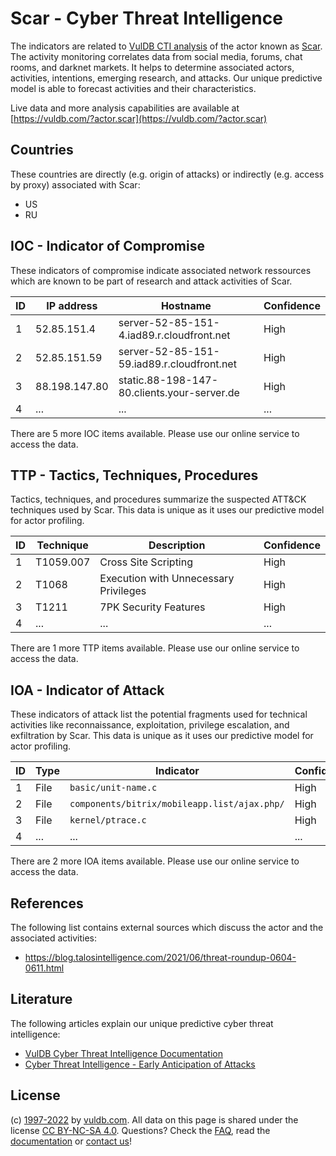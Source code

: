 # Scar - Cyber Threat Intelligence

The indicators are related to [VulDB CTI analysis](https://vuldb.com/?kb.cti) of the actor known as [Scar](https://vuldb.com/?actor.scar). The activity monitoring correlates data from social media, forums, chat rooms, and darknet markets. It helps to determine associated actors, activities, intentions, emerging research, and attacks. Our unique predictive model is able to forecast activities and their characteristics.

Live data and more analysis capabilities are available at [https://vuldb.com/?actor.scar](https://vuldb.com/?actor.scar)

## Countries

These countries are directly (e.g. origin of attacks) or indirectly (e.g. access by proxy) associated with Scar:

* US
* RU

## IOC - Indicator of Compromise

These indicators of compromise indicate associated network ressources which are known to be part of research and attack activities of Scar.

ID | IP address | Hostname | Confidence
-- | ---------- | -------- | ----------
1 | 52.85.151.4 | server-52-85-151-4.iad89.r.cloudfront.net | High
2 | 52.85.151.59 | server-52-85-151-59.iad89.r.cloudfront.net | High
3 | 88.198.147.80 | static.88-198-147-80.clients.your-server.de | High
4 | ... | ... | ...

There are 5 more IOC items available. Please use our online service to access the data.

## TTP - Tactics, Techniques, Procedures

Tactics, techniques, and procedures summarize the suspected ATT&CK techniques used by Scar. This data is unique as it uses our predictive model for actor profiling.

ID | Technique | Description | Confidence
-- | --------- | ----------- | ----------
1 | T1059.007 | Cross Site Scripting | High
2 | T1068 | Execution with Unnecessary Privileges | High
3 | T1211 | 7PK Security Features | High
4 | ... | ... | ...

There are 1 more TTP items available. Please use our online service to access the data.

## IOA - Indicator of Attack

These indicators of attack list the potential fragments used for technical activities like reconnaissance, exploitation, privilege escalation, and exfiltration by Scar. This data is unique as it uses our predictive model for actor profiling.

ID | Type | Indicator | Confidence
-- | ---- | --------- | ----------
1 | File | `basic/unit-name.c` | High
2 | File | `components/bitrix/mobileapp.list/ajax.php/` | High
3 | File | `kernel/ptrace.c` | High
4 | ... | ... | ...

There are 2 more IOA items available. Please use our online service to access the data.

## References

The following list contains external sources which discuss the actor and the associated activities:

* https://blog.talosintelligence.com/2021/06/threat-roundup-0604-0611.html

## Literature

The following articles explain our unique predictive cyber threat intelligence:

* [VulDB Cyber Threat Intelligence Documentation](https://vuldb.com/?kb.cti)
* [Cyber Threat Intelligence - Early Anticipation of Attacks](https://www.scip.ch/en/?labs.20201022)

## License

(c) [1997-2022](https://vuldb.com/?kb.changelog) by [vuldb.com](https://vuldb.com/?kb.about). All data on this page is shared under the license [CC BY-NC-SA 4.0](https://creativecommons.org/licenses/by-nc-sa/4.0/). Questions? Check the [FAQ](https://vuldb.com/?kb.faq), read the [documentation](https://vuldb.com/?kb) or [contact us](https://vuldb.com/?contact)!
